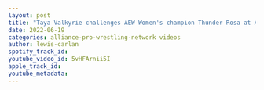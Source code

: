 ```yaml
---
layout: post
title: "Taya Valkyrie challenges AEW Women's champion Thunder Rosa at AAA TripleMania XXX"
date: 2022-06-19
categories: alliance-pro-wrestling-network videos
author: lewis-carlan
spotify_track_id: 
youtube_video_id: 5vHFArnii5I
apple_track_id: 
youtube_metadata: 
---
```

